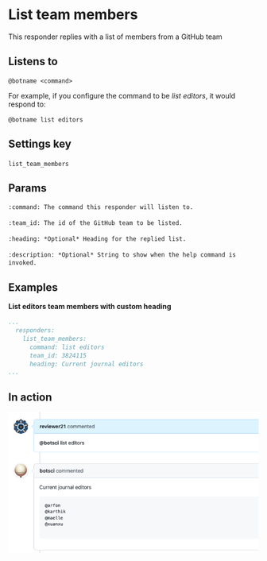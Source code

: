 List team members
=================

This responder replies with a list of members from a GitHub team

## Listens to

```
@botname <command>
```

For example, if you configure the command to be _list editors_, it would respond to:
```
@botname list editors
```

## Settings key

`list_team_members`

## Params
```eval_rst
:command: The command this responder will listen to.

:team_id: The id of the GitHub team to be listed.

:heading: *Optional* Heading for the replied list.

:description: *Optional* String to show when the help command is invoked.
```

## Examples

**List editors team members with custom heading**
```yaml
...
  responders:
    list_team_members:
      command: list editors
      team_id: 3824115
      heading: Current journal editors
...
```


## In action

![](../images/responders/list_team_members.png "List team members responder in action")
